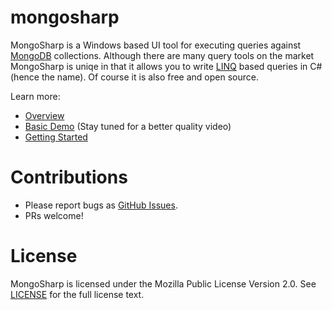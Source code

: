 # mongosharp
MongoSharp is a Windows based UI tool for executing queries against [MongoDB](https://www.mongodb.com/) collections. Although there are many query tools on the market MongoSharp is uniqe in that it allows you to write [LINQ](https://docs.microsoft.com/en-us/dotnet/csharp/programming-guide/concepts/linq/) based queries in C# (hence the name). Of course it is also free and open source.

Learn more:
* [Overview](https://github.com/joe-triscari/mongosharp/wiki)
* [Basic Demo](https://youtu.be/jIDvQHPRZBY) (Stay tuned for a better quality video)
* [Getting Started](https://github.com/joe-triscari/mongosharp/wiki/Getting-Started)

# Contributions
* Please report bugs as [GitHub Issues](https://github.com/joe-triscari/mongosharp/issues).
* PRs welcome!

# License
MongoSharp is licensed under the Mozilla Public License Version 2.0. See [LICENSE](https://github.com/joe-triscari/mongosharp/blob/master/LICENSE) for the full license text.

